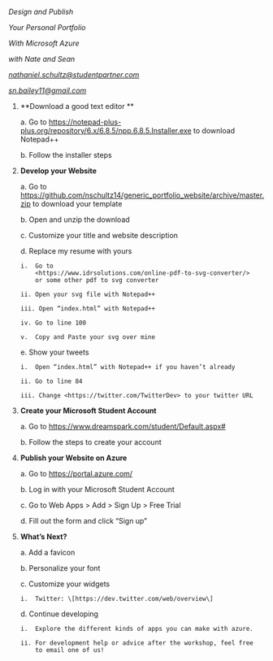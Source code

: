 *Design and Publish*

*Your Personal Portfolio*

*With Microsoft Azure*

*with Nate and Sean*

*nathaniel.schultz@studentpartner.com*

*sn.bailey11@gmail.com*

1.  **Download a good text editor **

    a.  Go to
        <https://notepad-plus-plus.org/repository/6.x/6.8.5/npp.6.8.5.Installer.exe>
        to download Notepad++

    b.  Follow the installer steps

2.  **Develop your Website**

    a.  Go to
        <https://github.com/nschultz14/generic_portfolio_website/archive/master.zip>
        to download your template

    b.  Open and unzip the download

    c.  Customize your title and website description

    d.  Replace my resume with yours

        i.  Go to
            <https://www.idrsolutions.com/online-pdf-to-svg-converter/>
            or some other pdf to svg converter

        ii. Open your svg file with Notepad++

        iii. Open “index.html” with Notepad++

        iv. Go to line 100

        v.  Copy and Paste your svg over mine

    e.  Show your tweets

        i.  Open “index.html” with Notepad++ if you haven’t already

        ii. Go to line 84

        iii. Change <https://twitter.com/TwitterDev> to your twitter URL

3.  **Create your Microsoft Student Account**

    a.  Go to <https://www.dreamspark.com/student/Default.aspx#>

    b.  Follow the steps to create your account

4.  **Publish your Website on Azure**

    a.  Go to <https://portal.azure.com/>

    b.  Log in with your Microsoft Student Account

    c.  Go to Web Apps &gt; Add &gt; Sign Up &gt; Free Trial

    d.  Fill out the form and click “Sign up”

5.  **What’s Next?**

    a.  Add a favicon

    b.  Personalize your font

    c.  Customize your widgets

        i.  Twitter: \[https://dev.twitter.com/web/overview\]

    d.  Continue developing

        i.  Explore the different kinds of apps you can make with azure.

        ii. For development help or advice after the workshop, feel free
            to email one of us!



